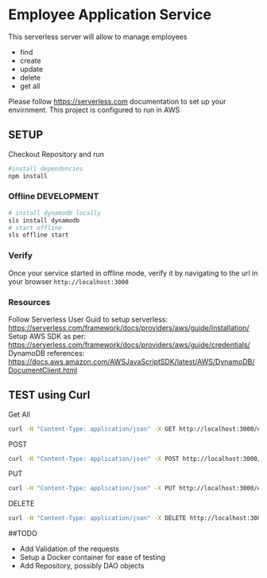 # Employee Application Service

This serverless server will allow to manage employees
- find
- create
- update
- delete
- get all

Please follow https://serverless.com documentation to set up your envirnment.
This project is configured to run in AWS

## SETUP
Checkout Repository and run

```bash
#install dependencies
npm install
```

### Offline DEVELOPMENT
```bash
# install dynamodb locally
sls install dynamodb
# start offline
sls offline start

```

### Verify
Once your service started in offline mode, verify it by navigating to the url in your browser ```http://localhost:3000```

### Resources
Follow Serverless  User Guid to setup serverless: https://serverless.com/framework/docs/providers/aws/guide/installation/
Setup AWS SDK as per: https://serverless.com/framework/docs/providers/aws/guide/credentials/
DynamoDB references: https://docs.aws.amazon.com/AWSJavaScriptSDK/latest/AWS/DynamoDB/DocumentClient.html

## TEST using Curl

Get All
```bash
curl -H "Content-Type: application/json" -X GET http://localhost:3000/employees
```

POST
```bash
curl -H "Content-Type: application/json" -X POST http://localhost:3000/employees -d '{ "firstName":"Valeriy", "lastName":"Vinder" , "gender":"M"}'
```

PUT
```bash
curl -H "Content-Type: application/json" -X PUT http://localhost:3000/employees/86e02850-048c-11e8-bbb6-e9d61b3218a6 -d '{"firstName":"John"}'
```

DELETE
```bash
curl -H "Content-Type: application/json" -X DELETE http://localhost:3000/employees/86e02850-048c-11e8-bbb6-e9d61b3218a6
```


##TODO

- Add Validation of the requests
- Setup a Docker container for ease of testing
- Add Repository, possibly DAO objects
